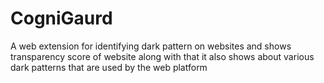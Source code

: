 # CogniGaurd
A web extension for identifying dark pattern on websites and shows transparency score of website along with that it also shows about various dark patterns that are used by the web platform
